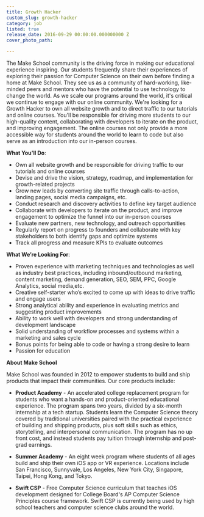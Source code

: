 ```yaml
---
title: Growth Hacker
custom_slug: growth-hacker
category: job
listed: true
release_date: 2016-09-29 00:00:00.000000000 Z
cover_photo_path: 

---
```

The Make School community is the driving force in making our educational experience inspiring. Our students frequently share their experiences of exploring their passion for Computer Science on their own before finding a home at Make School. They see us as a community of hard-working, like-minded peers and mentors who have the potential to use technology to change the world.  As we scale our programs around the world, it's critical we continue to engage with our online community.  We're looking for a Growth Hacker to own all website growth and to direct traffic to our tutorials and online courses. You'll be responsible for driving more students to our high-quality content, collaborating with developers to iterate on the product, and improving engagement.  The online courses not only provide a more accessible way for students around the world to learn to code but also serve as an introduction into our in-person courses.


<b>What You'll Do</b>:

- Own all website growth and be responsible for driving traffic to our tutorials and online courses
- Devise and drive the vision, strategy, roadmap, and implementation for growth-related projects
- Grow new leads by converting site traffic through calls-to-action, landing pages, social media campaigns, etc.
- Conduct research and discovery activities to define key target audience
- Collaborate with developers to iterate on the product, and improve engagement to optimize the funnel into our in-person courses
- Evaluate new partners, new technology, and outreach opportunities
- Regularly report on progress to founders and collaborate with key stakeholders to both identify gaps and optimize systems
- Track all progress and measure KPIs to evaluate outcomes


<b>What We’re Looking For</b>:

- Proven experience with marketing techniques and technologies as well as industry best practices, including inbound/outbound marketing, content marketing, demand generation, SEO, SEM, PPC, Google Analytics, social media,etc.
- Creative self-starter who’s excited to come up with ideas to drive traffic and engage users
- Strong analytical ability and experience in evaluating metrics and suggesting product improvements
- Ability to work well with developers and strong understanding of development landscape
- Solid understanding of workflow processes and systems within a marketing and sales cycle
- Bonus points for being able to code or having a strong desire to learn
- Passion for education


<b>About Make School</b>

Make School was founded in 2012 to empower students to build and ship products that impact their communities. Our core products include:

- <b>Product Academy</b> - An accelerated college replacement program for students who want a hands-on and product-oriented educational experience. The program spans two years, divided by a six-month internship at a tech startup. Students learn the Computer Science theory covered by traditional universities paired with the practical experience of building and shipping products, plus soft skills such as ethics, storytelling, and interpersonal communication. The program has no up front cost, and instead students pay tuition through internship and post-grad earnings.

- <b>Summer Academy</b> - An eight week program where students of all ages build and ship their own iOS app or VR experience. Locations include San Francisco, Sunnyvale, Los Angeles, New York City, Singapore, Taipei, Hong Kong, and Tokyo.

- <b>Swift CSP</b> - Free Computer Science curriculum that teaches iOS development designed for College Board's AP Computer Science Principles course framework. Swift CSP is currently being used by high school teachers and computer science clubs around the world.